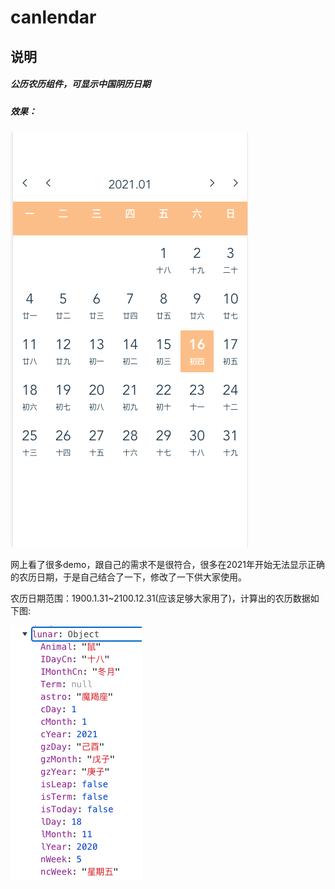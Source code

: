 # canlendar
## 说明

##### 公历农历组件，可显示中国阴历日期

##### 效果：

![截屏2021-01-16 00.51.35](https://raw.githubusercontent.com/zhanglong2333/canlendar/main/demo.png)



网上看了很多demo，跟自己的需求不是很符合，很多在2021年开始无法显示正确的农历日期，于是自己结合了一下，修改了一下供大家使用。





农历日期范围：1900.1.31~2100.12.31(应该足够大家用了)，计算出的农历数据如下图:





![截屏2021-01-16 00.59.22](https://raw.githubusercontent.com/zhanglong2333/canlendar/main/data.png)
